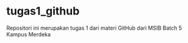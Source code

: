# tugas1_github
Repositori ini merupakan tugas 1 dari materi GitHub dari MSIB Batch 5 Kampus Merdeka
